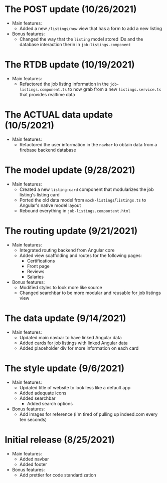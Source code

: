 # The POST update (10/26/2021)

- Main features:
  - Added a new `/listings/new` view that has a form to add a new listing
- Bonus features:
  - Changed the way that the `listing` model stored IDs and the database interaction therin in `job-listings.component`

# The RTDB update (10/19/2021)

- Main features:
  - Refactored the job listing information in the `job-listings.component.ts` to now grab from a new `listings.service.ts` that provides realtime data

# The ACTUAL data update (10/5/2021)

- Main features:
  - Refactored the user information in the `navbar` to obtain data from a firebase backend database

# The model update (9/28/2021)

- Main features:
  - Created a new `listing-card` component that modularizes the job listing's listing card
  - Ported the old data model from `mock-listings`/`listings.ts` to Angular's native model layout
  - Rebound everything in `job-listings.compontent.html`

# The routing update (9/21/2021)

- Main features:
  - Integrated routing backend from Angular core
  - Added view scaffolding and routes for the following pages:
    - Certifications
    - Front page
    - Reviews
    - Salaries
- Bonus features:
  - Modified styles to look more like source
  - Changed searchbar to be more modular and reusable for job listings view

# The data update (9/14/2021)

- Main features:
  - Updated main navbar to have linked Angular data
  - Added cards for job listings with linked Angular data
  - Added placeholder div for more information on each card

# The style update (9/6/2021)

- Main features:
  - Updated title of website to look less like a default app
  - Added adequate icons
  - Added searchbar
    - Added search options
- Bonus features:
  - Add images for reference (i'm tired of pulling up indeed.com every ten seconds)

# Initial release (8/25/2021)

- Main features:
  - Added navbar
  - Added footer
- Bonus features:
  - Add prettier for code standardization

